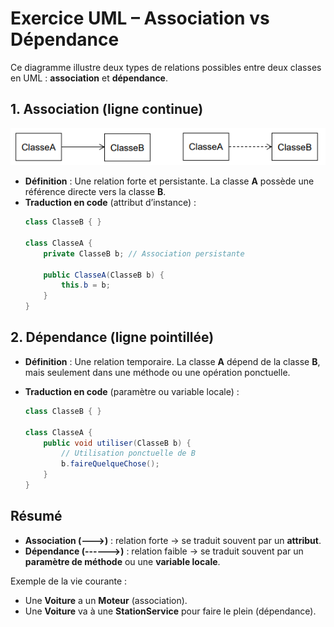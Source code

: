 # Exercice UML – Association vs Dépendance

Ce diagramme illustre deux types de relations possibles entre deux classes en UML : **association** et **dépendance**.

## 1. Association (ligne continue)

![Association](image.png)

- **Définition** : Une relation forte et persistante.
  La classe **A** possède une référence directe vers la classe **B**.
- **Traduction en code** (attribut d’instance) :
  ```java
  class ClasseB { }

  class ClasseA {
      private ClasseB b; // Association persistante

      public ClasseA(ClasseB b) {
          this.b = b;
      }
  }
  ```

## 2. Dépendance (ligne pointillée)

* **Définition** : Une relation temporaire.
  La classe **A** dépend de la classe **B**, mais seulement dans une méthode ou une opération ponctuelle.
* **Traduction en code** (paramètre ou variable locale) :

  ```java
  class ClasseB { }

  class ClasseA {
      public void utiliser(ClasseB b) {
          // Utilisation ponctuelle de B
          b.faireQuelqueChose();
      }
  }
  ```

## Résumé

* **Association (———>)** : relation forte → se traduit souvent par un **attribut**.
* **Dépendance (------>)** : relation faible → se traduit souvent par un **paramètre de méthode** ou une **variable locale**.

Exemple de la vie courante :

* Une **Voiture** a un **Moteur** (association).
* Une **Voiture** va à une **StationService** pour faire le plein (dépendance).

